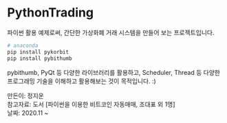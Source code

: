 # PythonTrading

파이썬 활용 예제로써, 간단한 가상화폐 거래 시스템을 만들어 보는 프로젝트입니다.

```python
# anaconda
pip install pykorbit
pip install pybithumb
```

pybithumb, PyQt 등 다양한 라이브러리를 활용하고, Scheduler, Thread 등 다양한 프로그래밍 기술을 이해하고 활용해보는 것이 목적입니다. :)

만든이: 정지운  
참고자료: 도서 [파이썬을 이용한 비트코인 자동매매, 조대표 외 1명]  
날짜: 2020.11 ~
